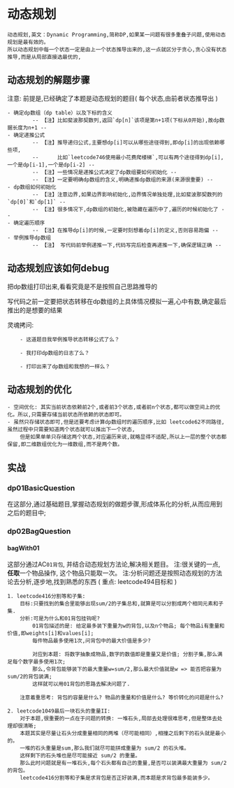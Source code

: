 # 动态规划

    动态规划,英文：Dynamic Programming,简称DP,如果某一问题有很多重叠子问题,使用动态规划是最有效的。
    所以动态规划中每一个状态一定是由上一个状态推导出来的,这一点就区分于贪心,贪心没有状态推导,而是从局部直接选最优的,

## 动态规划的解题步骤

注意: 前提是,已经确定了本题是动态规划的题目( 每个状态,由前者状态推导出 )

    - 确定dp数组（dp table）以及下标的含义 
            -- 【注】比如斐波那契数列,返回`dp[n]`该项是第n+1项(下标从0开始),故dp数据长度为n+1 --
    - 确定递推公式
            -- 【注】推导递归公式,主要想dp[i]可以从哪些途径得到,即dp[i]的出现依赖哪些项,
            --      比如`leetcode746使用最小花费爬楼梯`,可以有两个途径得到dp[i],一个是dp[i-1],一个是dp[i-2] --
            -- 【注】一些情况是递推公式决定了dp数组要如何初始化 -- 
            -- 【注】一定要明确dp数组的含义,明确递推dp数组的来源(来源很重要) --
    - dp数组如何初始化 
            -- 【注】注意边界,如果边界影响初始化,边界情况单独处理,比如斐波那契数列的`dp[0]`和`dp[1]` --
            -- 【注】很多情况下,dp数组的初始化,被隐藏在遍历中了,遍历的时候初始化了 --
    - 确定遍历顺序
            -- 【注】在推导dp[i]的时候,一定要时刻想着dp[i]的定义,否则容易跑偏 --
    - 举例推导dp数组 
            -- 【注】 写代码前举例递推一下,代码写完后检查再递推一下,确保逻辑正确 --

## 动态规划应该如何debug

把dp数组打印出来,看看究竟是不是按照自己思路推导的

写代码之前一定要把状态转移在dp数组的上具体情况模拟一遍,心中有数,确定最后推出的是想要的结果

灵魂拷问:

        - 这道题目我举例推导状态转移公式了么？

        - 我打印dp数组的日志了么？

        - 打印出来了dp数组和我想的一样么？

## 动态规划的优化

    - 空间优化: 其实当前状态依赖前2个,或者前3个状态,或者前n个状态,都可以做空间上的优化。所以,只需要存储当前状态所依赖的状态即可。
    - 虽然只存储状态即可,但是还要考虑计算dp数组时的遍历顺序,比如 leetcode62不同路径, 虽然过程中只需要知道两个状态就可以推出下一个状态,
        但是如果单单只存储这两个状态,对应遍历来说,就略显得不适配,所以上一层的整个状态都保留,即二维数组优化为一维数组,而不是两个数。

## 实战

### dp01BasicQuestion

在这部分,通过基础题目,掌握动态规划的做题步骤,形成体系化的分析,从而应用到之后的题目中;

### dp02BagQuestion

#### bagWith01

这部分通过AC`01背包`, 并结合动态规划方法论,解决相关题目。
    注:很关键的一点, **任取**一个物品操作, 这个物品只能取一次。
    注:分析问题还是按照动态规划的方法论去分析,逐步地,找到熟悉的东西 ( 重点: leetcode494目标和 )

    1. leetcode416分割等和子集:
        目标:只要找到的集合里能够出现sum/2的子集总和,就算是可以分割成两个相同元素和子集.
        分析:可是为什么和01背包挂钩呢?
            01背包描述的是: 给定最多装下重量为w的背包,以及n个物品; 每个物品i有重量和价值,即weights[i]和values[i];
            每件物品最多使用1次,问背包中的最大价值是多少?
        
            对应到本题: 将数字抽象成物品,数字的数值即是重量又是价值; 分割子集,那么满足每个数字最多使用1次;
            那么,令背包能够装下的最大重量w=sum/2,那么最大价值就是w => 能否把容量为sum/2的背包装满;
            这样就可以用01背包的思路去解决问题了.

        注意着重思考: 背包的容量是什么? 物品的重量和价值是什么? 等价转化的问题是什么?

    2. leetcode1049最后一块石头的重量II:
        对于本题,很重要的一点在于问题的转换: 一堆石头,局部去处理很难思考,但是整体去处理却很清晰;
        本题其实是尽量让石头分成重量相同的两堆（尽可能相同）,相撞之后剩下的石头就是最小的。
        一堆的石头重量是sum,那么我们就尽可能拼成重量为 sum/2 的石头堆。 
        这样剩下的石头堆也是尽可能接近 sum/2 的重量。 
        那么此时问题就是有一堆石头,每个石头都有自己的重量,是否可以装满最大重量为 sum/2的背包。
        leetcode416分割等和子集是求背包是否正好装满,而本题是求背包最多能装多少。






